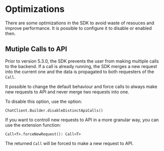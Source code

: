 # Optimizations

There are some optimizations in the SDK to avoid waste of resouces and improve performance. It is possible to configure it to disable or enabled then.

## Mutiple Calls to API

Prior to version 5.3.0, the SDK prevents the user from making multiple calls to the backend. If a call is already running, the SDK merges a new request into the current one and the data is propagated to both requesters of the `Call`. 

It possible to change the default behaviour and force calls to always make new requests to API and never merge two requests into one. 

To disable this option, use the option: 

```
ChatClient.Builder.disableDistinctApiCalls()
```

If you want to controll new requests to API in a more granular way, you can use the extension function:

```
Call<T>.forceNewRequest(): Call<T>
```

The returned `Call` will be forced to make a new request to API. 


